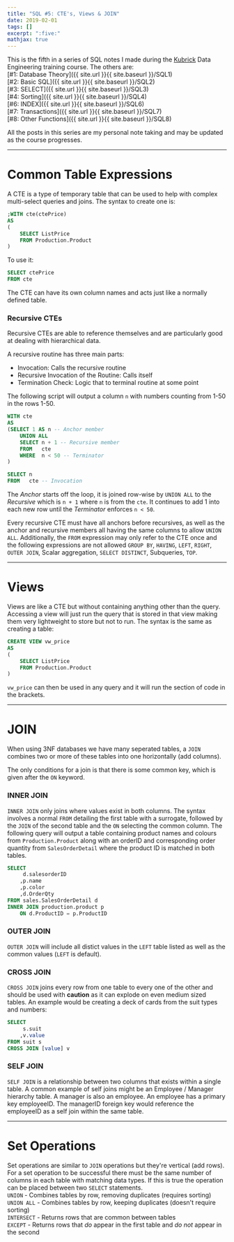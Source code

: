```yaml
---
title: "SQL #5: CTE's, Views & JOIN"
date: 2019-02-01
tags: []
excerpt: ":five:"
mathjax: true
---
```


This is the fifth in a series of SQL notes I made during the [Kubrick](https://kubrickgroup.com/) Data Engineering training course. The others are:  
[#1: Database Theory]({{ site.url }}{{ site.baseurl }}/SQL1)  
[#2: Basic SQL]({{ site.url }}{{ site.baseurl }}/SQL2)  
[#3: SELECT]({{ site.url }}{{ site.baseurl }}/SQL3)  
[#4: Sorting]({{ site.url }}{{ site.baseurl }}/SQL4)  
[#6: INDEX]({{ site.url }}{{ site.baseurl }}/SQL6)  
[#7: Transactions]({{ site.url }}{{ site.baseurl }}/SQL7)  
[#8: Other Functions]({{ site.url }}{{ site.baseurl }}/SQL8)  

All the posts in this series are my personal note taking and may be updated as the course progresses.  

---
# Common Table Expressions
A CTE is a type of temporary table that can be used to help with complex multi-select queries and joins. The syntax to create one is:  

```sql
;WITH cte(ctePrice)
AS
(
    SELECT ListPrice 
    FROM Production.Product
)
```  

To use it:  

```sql
SELECT ctePrice
FROM cte
```

The CTE can have its own column names and acts just like a normally defined table.  

### Recursive CTEs
Recursive CTEs are able to reference themselves and are particularly good at dealing with hierarchical data.

A recursive routine has three main parts:  
- Invocation: Calls the recursive routine  
- Recursive Invocation of the Routine: Calls itself  
- Termination Check: Logic that to terminal routine at some point  

The following script will output a column `n` with numbers counting from 1-50 in the rows 1-50.  

```sql
WITH cte
AS     
(SELECT 1 AS n -- Anchor member
    UNION ALL
    SELECT n + 1 -- Recursive member
    FROM   cte
    WHERE  n < 50 -- Terminator
)

SELECT n
FROM   cte -- Invocation
```  

The *Anchor* starts off the loop, it is joined row-wise by `UNION ALL` to the *Recursive* which is `n + 1` where `n` is from the `cte`. It continues to add 1 into each new row until the *Terminator* enforces `n < 50`.  

Every recursive CTE must have all anchors before recursives, as well as the anchor and recursive members all having the same columns to allow `UNION ALL`. Additionally, the `FROM` expression may only refer to the CTE once and the following expressions are not allowed `GROUP BY`, `HAVING`, `LEFT`, `RIGHT`, `OUTER JOIN`, Scalar aggregation, `SELECT DISTINCT`, Subqueries, `TOP`.  

---
# Views
Views are like a CTE but without containing anything other than the query. Accessing a view will just run the query that is stored in that view making them very lightweight to store but not to run. The syntax is the same as creating a table:   

```sql
CREATE VIEW vw_price
AS
(
    SELECT ListPrice 
    FROM Production.Product
)
```

`vw_price` can then be used in any query and it will run the section of code in the brackets.  

---
# JOIN
When using 3NF databases we have many seperated tables, a `JOIN` combines two or more of these tables into one horizontally (add columns).  

The only conditions for a join is that there is some common key, which is given after the `ON` keyword.  

### INNER JOIN
`INNER JOIN` only joins where values exist in both columns. The syntax involves a normal `FROM` detailing the first table with a surrogate, followed by the `JOIN` of the second table and the `ON` selecting the common column. The following query will output a table containing product names and colours from `Production.Product` along with an orderID and corresponding order quantity from `SalesOrderDetail` where the product ID is matched in both tables.   

```sql
SELECT
	 d.salesorderID
	,p.name
	,p.color
	,d.OrderQty
FROM sales.SalesOrderDetail d
INNER JOIN production.product p
	ON d.ProductID = p.ProductID
```
### OUTER JOIN
`OUTER JOIN` will include all distict values in the `LEFT` table listed as well as the common values (`LEFT` is default). 

### CROSS JOIN
`CROSS JOIN` joins every row from one table to every one of the other and should be used with **caution** as it can explode on even medium sized tables. An example would be creating a deck of cards from the suit types and numbers:  

```sql
SELECT
     s.suit
    ,v.value
FROM suit s
CROSS JOIN [value] v
```

### SELF JOIN
`SELF JOIN` is a relationship between two columns that exists within a single table. A common example of self joins might be an Employee / Manager hierarchy table. A manager is also an employee. An employee has a primary key employeeID. The managerID foreign key would reference the employeeID as a self join within the same table.  

---
# Set Operations
Set operations are similar to `JOIN` operations but they're vertical (add rows). For a set operation to be successful there must be the same number of columns in each table with matching data types. If this is true the operation can be placed between two `SELECT` statements.  
`UNION` - Combines tables by row, removing duplicates (requires sorting)  
`UNION ALL` - Combines tables by row, keeping duplicates (doesn't require sorting)  
`INTERSECT` - Returns rows that are common between tables  
`EXCEPT` - Returns rows that *do* appear in the first table and *do not* appear in the second  